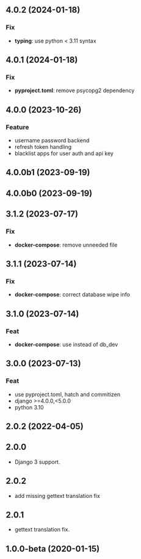 ## 4.0.2 (2024-01-18)

### Fix

- **typing**: use python < 3.11 syntax

## 4.0.1 (2024-01-18)

### Fix

- **pyproject.toml**: remove psycopg2 dependency

## 4.0.0 (2023-10-26)
### Feature
- username password backend
- refresh token handling
- blacklist apps for user auth and api key


## 4.0.0b1 (2023-09-19)

## 4.0.0b0 (2023-09-19)

## 3.1.2 (2023-07-17)

### Fix

- **docker-compose**: remove unneeded file

## 3.1.1 (2023-07-14)

### Fix

- **docker-compose**: correct database wipe info

## 3.1.0 (2023-07-14)

### Feat

- **docker-compose**: use instead of db_dev

## 3.0.0 (2023-07-13)

### Feat

- use pyproject.toml, hatch and commitizen
- django >=4.0.0,<5.0.0
- python 3.10

## 2.0.2 (2022-04-05)

## 2.0.0
- Django 3 support.
## 2.0.2
- add missing gettext translation fix

## 2.0.1
- gettext translation fix.

## 1.0.0-beta (2020-01-15)
